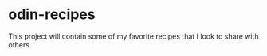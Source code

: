# odin-recipes
This project will contain some of my favorite recipes that I look to share with others.
